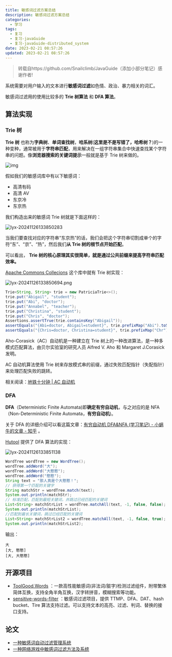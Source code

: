 ```yaml
---
title: 敏感词过滤方案总结
description: 敏感词过滤方案总结
categories:
  - 学习
tags:
  - 复习
  - 复习-javaGuide
  - 复习-javaGuide-distributed_system
date: 2023-02-21 08:57:26
updated: 2023-02-21 08:57:26
---
```


> 转载自https://github.com/Snailclimb/JavaGuide（添加小部分笔记）感谢作者!

系统需要对用户输入的文本进行**敏感词过滤**如色情、政治、暴力相关的词汇。

敏感词过滤用的使用比较多的 **Trie 树算法** 和 **DFA 算法**。

## 算法实现

### Trie 树

**Trie 树** 也称为**字典树**、**单词查找树**，**哈系树**(**这里是不是写错了，哈希树？**)的一种变种，通常被用于**字符串匹配**，用来解决在一组字符串集合中快速查找某个字符串的问题。像**浏览器搜索的关键词提示**一般就是基于 Trie 树来做的。

 ![img](images/mypost/lyx-20241126133849737.png)

假如我们的敏感词库中有以下敏感词：

- 高清有码
- 高清 AV
- 东京冷
- 东京热

我们构造出来的敏感词 Trie 树就是下面这样的：

![lyx-20241126133850283](images/mypost/lyx-20241126133850283.png)

当我们要查找对应的字符串“东京热”的话，我们会把这个字符串切割成单个的字符“东”、“京”、“热”，然后我们**从 Trie 树的根节点开始匹配**。

可以看出， **Trie 树的核心原理其实很简单，就是通过公共前缀来提高字符串匹配效率。**

[Apache Commons Collecions](https://mvnrepository.com/artifact/org.apache.commons/commons-collections4) 这个库中就有 Trie 树实现：

 ![lyx-20241126133850694.png](images/mypost/lyx-20241126133850694.png)

```java
Trie<String, String> trie = new PatriciaTrie<>();
trie.put("Abigail", "student");
trie.put("Abi", "doctor");
trie.put("Annabel", "teacher");
trie.put("Christina", "student");
trie.put("Chris", "doctor");
Assertions.assertTrue(trie.containsKey("Abigail"));
assertEquals("{Abi=doctor, Abigail=student}", trie.prefixMap("Abi").toString());
assertEquals("{Chris=doctor, Christina=student}", trie.prefixMap("Chr").toString());
```

Aho-Corasick（AC）自动机是一种建立在 Trie 树上的一种改进算法，是一种多模式匹配算法，由贝尔实验室的研究人员 Alfred V. Aho 和 Margaret J.Corasick 发明。

AC 自动机算法使用 Trie 树来存放模式串的前缀，通过失败匹配指针（失配指针）来处理匹配失败的跳转。

相关阅读：[地铁十分钟 | AC 自动机](https://zhuanlan.zhihu.com/p/146369212)

### DFA

**DFA**（Deterministic Finite Automata)即**确定有穷自动机**，与之对应的是 NFA（Non-Deterministic Finite Automata，**有穷自动机**)。

关于 DFA 的详细介绍可以看这篇文章：[有穷自动机 DFA&NFA (学习笔记) - 小蜗牛的文章 - 知乎](https://zhuanlan.zhihu.com/p/30009083) 。

[Hutool](https://hutool.cn/docs/#/dfa/概述) 提供了 DFA 算法的实现：

 ![lyx-20241126133851138](images/mypost/lyx-20241126133851138.png)

```java
WordTree wordTree = new WordTree();
wordTree.addWord("大");
wordTree.addWord("大憨憨");
wordTree.addWord("憨憨");
String text = "那人真是个大憨憨！";
// 获得第一个匹配的关键字
String matchStr = wordTree.match(text);
System.out.println(matchStr);
// 标准匹配，匹配到最短关键词，并跳过已经匹配的关键词
List<String> matchStrList = wordTree.matchAll(text, -1, false, false);
System.out.println(matchStrList);
//匹配到最长关键词，跳过已经匹配的关键词
List<String> matchStrList2 = wordTree.matchAll(text, -1, false, true);
System.out.println(matchStrList2);
```

输出：

```
大
[大, 憨憨]
[大, 大憨憨]
```

## 开源项目

- [ToolGood.Words](https://github.com/toolgood/ToolGood.Words) ：一款高性能敏感词(非法词/脏字)检测过滤组件，附带繁体简体互换，支持全角半角互换，汉字转拼音，模糊搜索等功能。
- [sensitive-words-filter](https://github.com/hooj0/sensitive-words-filter) ：敏感词过滤项目，提供 TTMP、DFA、DAT、hash bucket、Tire 算法支持过滤。可以支持文本的高亮、过滤、判词、替换的接口支持。

## 论文

- [一种敏感词自动过滤管理系统](https://patents.google.com/patent/CN101964000B)
- [一种网络游戏中敏感词过滤方法及系统](https://patents.google.com/patent/CN103714160A/zh)